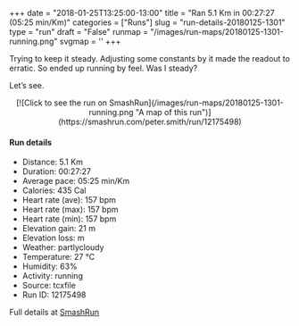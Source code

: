 +++
date = "2018-01-25T13:25:00-13:00"
title = "Ran 5.1 Km in 00:27:27 (05:25 min/Km)"
categories = ["Runs"]
slug = "run-details-20180125-1301"
type = "run"
draft = "False"
runmap = "/images/run-maps/20180125-1301-running.png"
svgmap = '<polyline points="56 1, 62 8, 60 12, 34 24, 28 34, 25 35, 14 36, 9 39, 1 55, 0 63, 1 68, 5 73, 13 78, 28 94, 28 94, 44 100, 67 83, 82 77, 86 73, 96 54, 99 45, 100 43, 98 36, 87 16, 83 14, 60 13, 36 24, 33 26, 26 36, 10 38, 3 51, 0 59, 2 67, 5 72, 12 77, 29 94, 41 100, 48 100, 64 85, 85 77, 98 51, 100 43, 98 35, 97 35, 88 18, 84 14, 61 13, 47 18, 34 25, 27 35, 11 38, 2 52, 1 64, 5 74, 13 79, 29 94, 41 100, 47 99, 54 92, 64 85, 84 77, 97 52, 100 44, 99 39, 86 16, 81 14, 71 15, 62 13, 52 17, 35 25, 28 34, 25 36, 12 37, 8 41, 4 48">'
+++

Trying to keep it steady. Adjusting some constants by it made the readout to erratic. So ended up running by feel. Was I steady?

Let’s see. 

<!--more-->

<center>
[![Click to see the run on SmashRun](/images/run-maps/20180125-1301-running.png "A map of this run")](https://smashrun.com/peter.smith/run/12175498)
</center>

#### Run details

* Distance: 5.1 Km
* Duration: 00:27:27
* Average pace: 05:25 min/Km
* Calories: 435 Cal
* Heart rate (ave): 157 bpm
* Heart rate (max): 157 bpm
* Heart rate (min): 157 bpm
* Elevation gain: 21 m
* Elevation loss:  m
* Weather: partlycloudy
* Temperature: 27 &deg;C
* Humidity: 63%
* Activity: running
* Source: tcxfile
* Run ID: 12175498

Full details at [SmashRun](https://smashrun.com/peter.smith/run/12175498)